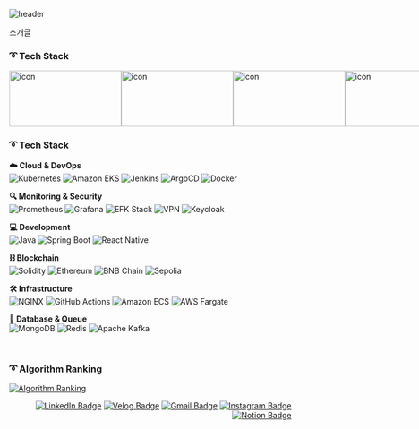 ![header](https://github.com/user-attachments/assets/3f3a4a02-5dba-4ab4-bac9-52da580b6274)

소개글
 
### ➰ **Tech Stack** 

<div style="display: flex; justify-content: space-between; align-items: center;">
 <img src="https://techstack-generator.vercel.app/docker-icon.svg" alt="icon" width="200" height="100" />
 <img src="https://techstack-generator.vercel.app/mysql-icon.svg" alt="icon" width="200" height="100" />
 <img src="https://techstack-generator.vercel.app/java-icon.svg" alt="icon" width="200" height="100" />
 <img src="https://techstack-generator.vercel.app/aws-icon.svg" alt="icon" width="200" height="100" /></div>

### ➰ **Tech Stack** 

**☁️ Cloud & DevOps**  
![Kubernetes](https://img.shields.io/badge/kubernetes-326CE5.svg?&style=for-the-badge&logo=kubernetes&logoColor=white)
![Amazon EKS](https://img.shields.io/badge/Amazon%20EKS-FF9900.svg?&style=for-the-badge&logo=amazoneks&logoColor=white)
![Jenkins](https://img.shields.io/badge/jenkins-D24939.svg?&style=for-the-badge&logo=jenkins&logoColor=white)
![ArgoCD](https://img.shields.io/badge/argo-EF7B4D.svg?&style=for-the-badge&logo=argo&logoColor=white)
![Docker](https://img.shields.io/badge/docker-2496ED.svg?&style=for-the-badge&logo=docker&logoColor=white)

**🔍 Monitoring & Security**  
![Prometheus](https://img.shields.io/badge/prometheus-E6522C.svg?&style=for-the-badge&logo=prometheus&logoColor=white)
![Grafana](https://img.shields.io/badge/grafana-F46800.svg?&style=for-the-badge&logo=grafana&logoColor=white)
![EFK Stack](https://img.shields.io/badge/EFK%20Stack-005571.svg?&style=for-the-badge&logo=elasticstack&logoColor=white)
![VPN](https://img.shields.io/badge/VPN-00A1E0.svg?&style=for-the-badge&logo=openvpn&logoColor=white)
![Keycloak](https://img.shields.io/badge/Keycloak-4D4D4D.svg?&style=for-the-badge&logo=Keycloak&logoColor=white)

**💻 Development**  
![Java](https://img.shields.io/badge/Java-007396.svg?&style=for-the-badge&logo=openjdk&logoColor=white)
![Spring Boot](https://img.shields.io/badge/springboot-6DB33F.svg?&style=for-the-badge&logo=springboot&logoColor=white)
![React Native](https://img.shields.io/badge/Reactnative-61DAFB.svg?&style=for-the-badge&logo=react&logoColor=black)

**⛓️ Blockchain**  
![Solidity](https://img.shields.io/badge/solidity-363636.svg?&style=for-the-badge&logo=solidity&logoColor=white)
![Ethereum](https://img.shields.io/badge/ethereum-3C3C3D.svg?&style=for-the-badge&logo=ethereum&logoColor=white)
![BNB Chain](https://img.shields.io/badge/BNB%20Chain-F0B90B.svg?&style=for-the-badge&logo=binance&logoColor=black)
![Sepolia](https://img.shields.io/badge/Sepolia-3C3C3D.svg?&style=for-the-badge&logo=Ethereum&logoColor=white)

**🛠️ Infrastructure**  
![NGINX](https://img.shields.io/badge/nginx-009639.svg?&style=for-the-badge&logo=nginx&logoColor=white)
![GitHub Actions](https://img.shields.io/badge/githubactions-2088FF.svg?&style=for-the-badge&logo=githubactions&logoColor=white)
![Amazon ECS](https://img.shields.io/badge/amazonecs-FF9900.svg?&style=for-the-badge&logo=amazonecs&logoColor=white)
![AWS Fargate](https://img.shields.io/badge/awsfargate-FF9900.svg?&style=for-the-badge&logo=awsfargate&logoColor=white)

**💾 Database & Queue**  
![MongoDB](https://img.shields.io/badge/mongodb-47A248.svg?&style=for-the-badge&logo=mongodb&logoColor=white)
![Redis](https://img.shields.io/badge/redis-DC382D.svg?&style=for-the-badge&logo=redis&logoColor=white)
![Apache Kafka](https://img.shields.io/badge/apachekafka-231F20.svg?&style=for-the-badge&logo=apachekafka&logoColor=white)

<br>

 
### ➰ Algorithm Ranking  
[![Algorithm Ranking](https://mazassumnida.wtf/api/v2/generate_badge?boj=lch010201)](https://solved.ac/profile/lch010201)


<div align="right">

[![LinkedIn Badge](https://img.shields.io/badge/LinkedIn-0A66C2?style=flat-square&logo=LinkedIn&logoColor=white)](https://www.linkedin.com/in/ryuchaehyun)
[![Velog Badge](https://img.shields.io/badge/Velog-20C997?style=flat-square&logo=Velog&logoColor=white)](https://velog.io/@cielo_g)
[![Gmail Badge](https://img.shields.io/badge/Gmail-d14836?style=flat-square&logo=Gmail&logoColor=white)](mailto:lch010201@gmail.com)
[![Instagram Badge](https://img.shields.io/badge/Instagram-E4405F?style=flat-square&logo=Instagram&logoColor=white)](https://instagram.com/chae_.vly)
[![Notion Badge](https://img.shields.io/badge/Notion-000000?style=flat-square&logo=Notion&logoColor=white)]([https://www.notion.so/yourusername](https://toothsome-band-d5d.notion.site/11f7a1eb10db8196bad3d8773bb7a45d?source=copy_link))

</div>


